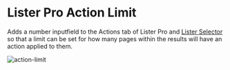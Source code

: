 # Lister Pro Action Limit

Adds a number inputfield to the Actions tab of Lister Pro and [Lister Selector](https://github.com/Toutouwai/ProcessListerSelector) so that a limit can be set for how many pages within the results will have an action applied to them.

![action-limit](https://user-images.githubusercontent.com/1538852/121445354-64287980-c9e5-11eb-8ddf-09f734e2350c.gif)